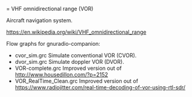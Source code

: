 = VHF omnidirectional range (VOR)

Aircraft navigation system. 

https://en.wikipedia.org/wiki/VHF_omnidirectional_range

Flow graphs for gnuradio-companion:

* cvor_sim.grc
  Simulate conventional VOR (CVOR).
* dvor_sim.grc
  Simulate doppler VOR (DVOR).
* VOR-complete.grc
  Improved version out of http://www.housedillon.com/?p=2152
* VOR_RealTime_Clean.grc
  Improved version out of https://www.radiojitter.com/real-time-decoding-of-vor-using-rtl-sdr/
